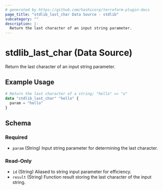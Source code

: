 ```yaml
---
# generated by https://github.com/hashicorp/terraform-plugin-docs
page_title: "stdlib_last_char Data Source - stdlib"
subcategory: ""
description: |-
  Return the last character of an input string parameter.
---
```


# stdlib_last_char (Data Source)

Return the last character of an input string parameter.

## Example Usage

```terraform
# Return the last character of a string; "hello" => "o"
data "stdlib_last_char" "hello" {
  param = "hello"
}
```

<!-- schema generated by tfplugindocs -->
## Schema

### Required

- `param` (String) Input string parameter for determining the last character.

### Read-Only

- `id` (String) Aliased to string input parameter for efficiency.
- `result` (String) Function result storing the last character of the input string.
